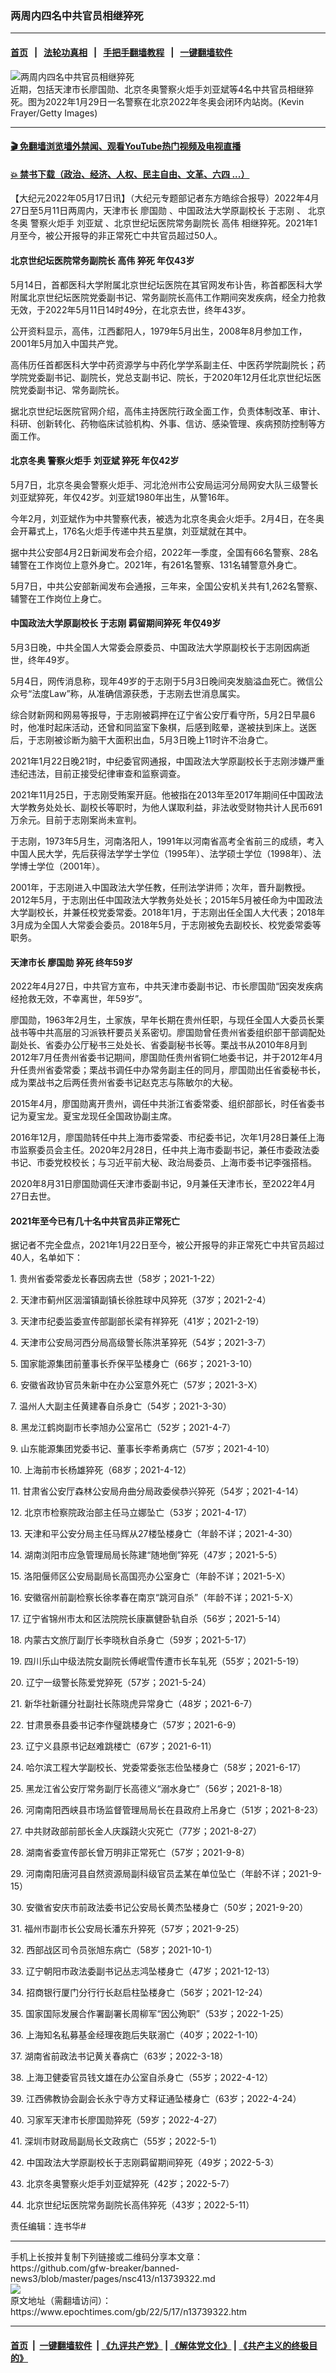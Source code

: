 ### 两周内四名中共官员相继猝死
------------------------

#### [首页](https://github.com/gfw-breaker/banned-news3/blob/master/README.md) &nbsp;&nbsp;|&nbsp;&nbsp; [法轮功真相](https://github.com/begood0513/basic/blob/master/README.md)  &nbsp;&nbsp;|&nbsp;&nbsp; [手把手翻墙教程](https://github.com/gfw-breaker/guides/wiki)  &nbsp;&nbsp;|&nbsp;&nbsp; [一键翻墙软件](https://github.com/gfw-breaker/nogfw/blob/master/README.md)  



<div><img alt="两周内四名中共官员相继猝死" class="attachment-djy_600_400 size-djy_600_400 wp-post-image" src="https://i.epochtimes.com/assets/uploads/2022/05/id13739323-GettyImages-1367505956-1200x811-600x400.jpg"/>
<div class="caption">
 近期，包括天津市长廖国勋、北京冬奥警察火炬手刘亚斌等4名中共官员相继猝死。图为2022年1月29日一名警察在北京2022年冬奥会闭环内站岗。(Kevin Frayer/Getty Images)
</div></div><hr/>

#### [ 🎬  免翻墙浏览墙外禁闻、观看YouTube热门视频及电视直播](https://github.com/gfw-breaker/HelloWorld)

#### [ 💥  禁书下载（政治、经济、人权、民主自由、文革、六四 ...）](https://github.com/gfw-breaker/books/blob/master/README.md)

<div><p>
 【大纪元2022年05月17日讯】（大纪元专题部记者东方皓综合报导）2022年4月27日至5月11日两周内，天津市长
 <ok href="https://www.epochtimes.com/gb/tag/%E5%BB%96%E5%9B%BD%E5%8B%8B.html">
  廖国勋
 </ok>
 、中国政法大学原副校长
 <ok href="https://www.epochtimes.com/gb/tag/%E4%BA%8E%E5%BF%97%E5%88%9A.html">
  于志刚
 </ok>
 、
 <ok href="https://www.epochtimes.com/gb/tag/%E5%8C%97%E4%BA%AC%E5%86%AC%E5%A5%A5.html">
  北京冬奥
 </ok>
 警察火炬手
 <ok href="https://www.epochtimes.com/gb/tag/%E5%88%98%E4%BA%9A%E6%96%8C.html">
  刘亚斌
 </ok>
 、北京世纪坛医院常务副院长
 <ok href="https://www.epochtimes.com/gb/tag/%E9%AB%98%E4%BC%9F.html">
  高伟
 </ok>
 相继猝死。2021年1月至今，被公开报导的非正常死亡中共官员超过50人。
</p>
<h4>
 北京世纪坛医院常务副院长
 <ok href="https://www.epochtimes.com/gb/tag/%E9%AB%98%E4%BC%9F.html">
  高伟
 </ok>
 猝死 年仅43岁
</h4>
<p>
 5月14日，首都医科大学附属北京世纪坛医院在其官网发布讣告，称首都医科大学附属北京世纪坛医院党委副书记、常务副院长高伟工作期间突发疾病，经全力抢救无效，于2022年5月11日14时49分，在北京去世，终年43岁。
</p>
<p>
 公开资料显示，高伟，江西鄱阳人，1979年5月出生，2008年8月参加工作，2001年5月加入中国共产党。
</p>
<p>
 高伟历任首都医科大学中药资源学与中药化学学系副主任、中医药学院副院长；药学院党委副书记、副院长，党总支副书记、院长，于2020年12月任北京世纪坛医院党委副书记、常务副院长。
</p>
<p>
 据北京世纪坛医院官网介绍，高伟主持医院行政全面工作，负责体制改革、审计、科研、创新转化、药物临床试验机构、外事、信访、感染管理、疾病预防控制等方面工作。
</p>
<h4>
 <ok href="https://www.epochtimes.com/gb/tag/%E5%8C%97%E4%BA%AC%E5%86%AC%E5%A5%A5.html">
  北京冬奥
 </ok>
 警察火炬手
 <ok href="https://www.epochtimes.com/gb/tag/%E5%88%98%E4%BA%9A%E6%96%8C.html">
  刘亚斌
 </ok>
 猝死 年仅42岁
</h4>
<p>
 5月7日，北京冬奥会警察火炬手、河北沧州市公安局运河分局网安大队三级警长刘亚斌猝死，年仅42岁。刘亚斌1980年出生，从警16年。
</p>
<p>
 今年2月，刘亚斌作为中共警察代表，被选为北京冬奥会火炬手。2月4日，在冬奥会开幕式上，176名火炬手传递中共五星旗，刘亚斌就在其中。
</p>
<p>
 据中共公安部4月2日新闻发布会介绍，2022年一季度，全国有66名警察、28名辅警在工作岗位上意外身亡。2021年，有261名警察、131名辅警意外身亡。
</p>
<p>
 5月7日，中共公安部新闻发布会通报，三年来，全国公安机关共有1,262名警察、辅警在工作岗位上身亡。
</p>
<h4>
 中国政法大学原副校长
 <ok href="https://www.epochtimes.com/gb/tag/%E4%BA%8E%E5%BF%97%E5%88%9A.html">
  于志刚
 </ok>
 羁留期间猝死 年仅49岁
</h4>
<p>
 5月3日晚，中共全国人大常委会原委员、中国政法大学原副校长于志刚因病逝世，终年49岁。
</p>
<p>
 5月4日，网传消息称，现年49岁的于志刚于5月3日晚间突发脑溢血死亡。微信公众号“法度Law”称，从准确信源获悉，于志刚去世消息属实。
</p>
<p>
 综合财新网和网易等报导，于志刚被羁押在辽宁省公安厅看守所，5月2日早晨6时，他准时起床活动，还曾和同监室下象棋，后感到眩晕，遂被扶到床上。送医后，于志刚被诊断为脑干大面积出血，5月3日晚上11时许不治身亡。
</p>
<p>
 2021年1月22日晚21时，中纪委官网通报，中国政法大学原副校长于志刚涉嫌严重违纪违法，目前正接受纪律审查和监察调查。
</p>
<p>
 2021年11月25日，于志刚受贿案开庭。他被指在2013年至2017年期间任中国政法大学教务处处长、副校长等职时，为他人谋取利益，非法收受财物共计人民币691万余元。目前于志刚案尚未宣判。
</p>
<p>
 于志刚，1973年5月生，河南洛阳人，1991年以河南省高考全省前三的成绩，考入中国人民大学，先后获得法学学士学位（1995年）、法学硕士学位（1998年）、法学博士学位（2001年）。
</p>
<p>
 2001年，于志刚进入中国政法大学任教，任刑法学讲师；次年，晋升副教授。2012年5月，于志刚出任中国政法大学教务处处长；2015年5月被任命为中国政法大学副校长，并兼任校党委常委。2018年1月，于志刚出任全国人大代表；2018年3月成为全国人大常委会委员。2018年5月，于志刚被免去副校长、校党委常委等职务。
</p>
<h4>
 天津市长
 <ok href="https://www.epochtimes.com/gb/tag/%E5%BB%96%E5%9B%BD%E5%8B%8B.html">
  廖国勋
 </ok>
 猝死 终年59岁
</h4>
<p>
 2022年4月27日，中共官方宣布，中共天津市委副书记、市长廖国勋“因突发疾病经抢救无效，不幸离世，年59岁”。
</p>
<p>
 廖国勋，1963年2月生，土家族，早年长期在贵州任职，与现任全国人大委员长栗战书等中共高层的习派铁杆要员关系密切。廖国勋曾任贵州省委组织部干部调配处副处长、省委办公厅秘书三处处长、省委副秘书长等。栗战书从2010年8月到2012年7月任贵州省委书记期间，廖国勋任贵州省铜仁地委书记，并于2012年4月升任贵州省委常委；栗战书调任中办常务副主任的同月，廖国勋出任省委秘书长，成为栗战书之后两任贵州省委书记赵克志与陈敏尔的大秘。
</p>
<p>
 2015年4月，廖国勋离开贵州，调任中共浙江省委常委、组织部部长，时任省委书记为夏宝龙。夏宝龙现任全国政协副主席。
</p>
<p>
 2016年12月，廖国勋转任中共上海市委常委、市纪委书记，次年1月28日兼任上海市监察委员会主任。2020年2月28日，任中共上海市委副书记，兼任市委政法委书记、市委党校校长；与习近平前大秘、政治局委员、上海市委书记李强搭档。
</p>
<p>
 2020年8月31日廖国勋调任天津市委副书记，9月兼任天津市长，至2022年4月27日去世。
</p>
<h4>
 2021年至今已有几十名中共官员非正常死亡
</h4>
<p>
 据记者不完全盘点，2021年1月22日至今，被公开报导的非正常死亡中共官员超过40人，名单如下：
</p>
<p>
 1. 贵州省委常委龙长春因病去世（58岁；2021-1-22）
</p>
<p>
 2. 天津市蓟州区洇溜镇副镇长徐胜球中风猝死（37岁；2021-2-4）
</p>
<p>
 3. 天津市纪委监委宣传部副部长梁有祥猝死（41岁；2021-2-19）
</p>
<p>
 4. 天津市公安局河西分局高级警长陈洪革猝死（54岁；2021-3-7）
</p>
<p>
 5. 国家能源集团前董事长乔保平坠楼身亡（66岁；2021-3-10）
</p>
<p>
 6. 安徽省政协官员朱新中在办公室意外死亡（57岁；2021-3-X）
</p>
<p>
 7. 温州人大副主任黄建春自杀身亡（54岁；2021-3-30）
</p>
<p>
 8. 黑龙江鹤岗副市长李旭办公室吊亡（52岁；2021-4-7）
</p>
<p>
 9. 山东能源集团党委书记、董事长李希勇病亡（57岁；2021-4-10）
</p>
<p>
 10. 上海前市长杨雄猝死（68岁；2021-4-12）
</p>
<p>
 11. 甘肃省公安厅森林公安局舟曲分局政委侯恭兴猝死（54岁；2021-4-14）
</p>
<p>
 12. 北京市检察院政治部主任马立娜坠亡（53岁；2021-4-17）
</p>
<p>
 13. 天津和平公安分局主任马辉从27楼坠楼身亡（年龄不详；2021-4-30）
</p>
<p>
 14. 湖南浏阳市应急管理局局长陈建“随地倒”猝死（47岁；2021-5-5）
</p>
<p>
 15. 洛阳偃师区公安局副局长高国亮办公室身亡（年龄不详；2021-5-X）
</p>
<p>
 16. 安徽宿州前副检察长徐孝春在南京“跳河自杀”（年龄不详；2021-5-X）
</p>
<p>
 17. 辽宁省锦州市太和区法院院长康赢健卧轨自杀（56岁；2021-5-14）
</p>
<p>
 18. 内蒙古文旅厅副厅长李晓秋自杀身亡（59岁；2021-5-17）
</p>
<p>
 19. 四川乐山中级法院女副院长傅岷雪传遭市长车轧死（55岁；2021-5-19）
</p>
<p>
 20. 辽宁一级警长陈爱党猝死（57岁；2021-5-24）
</p>
<p>
 21. 新华社新疆分社副社长陈晓虎异常身亡（48岁；2021-6-7）
</p>
<p>
 22. 甘肃景泰县委书记李作璧跳楼身亡（57岁；2021-6-9）
</p>
<p>
 23. 辽宁义县原书记赵难跳楼亡（67岁；2021-6-11）
</p>
<p>
 24. 哈尔滨工程大学副校长、党委常委张志俭坠楼身亡（58岁；2021-6-17）
</p>
<p>
 25. 黑龙江省公安厅常务副厅长高德义“溺水身亡”（56岁；2021-8-18）
</p>
<p>
 26. 河南南阳西峡县市场监督管理局局长在县政府上吊身亡（51岁；2021-8-23）
</p>
<p>
 27. 中共财政部前部长金人庆蹊跷火灾死亡（77岁；2021-8-27）
</p>
<p>
 28. 湖南省委宣传部长曾万明非正常死亡（57岁；2021-9-8）
</p>
<p>
 29. 河南南阳唐河县自然资源局副科级官员孟某在单位坠亡（年龄不详；2021-9-15）
</p>
<p>
 30. 安徽省安庆市前政法委书记公安局长黄杰坠楼身亡（50岁；2021-9-20）
</p>
<p>
 31. 福州市副市长公安局长潘东升猝死（57岁；2021-9-25）
</p>
<p>
 32. 西部战区司令员张旭东病亡（58岁；2021-10-1）
</p>
<p>
 33. 辽宁朝阳市政法委副书记丛志鸿坠楼身亡（47岁；2021-12-13）
</p>
<p>
 34. 招商银行厦门分行行长赵启柱坠楼身亡（56岁；2021-12-24）
</p>
<p>
 35. 国家国际发展合作署副署长周柳军“因公殉职”（53岁；2022-1-25）
</p>
<p>
 36. 上海知名私募基金经理夜跑后失联溺亡（40岁；2022-1-10）
</p>
<p>
 37. 湖南省前政法书记黄关春病亡（63岁；2022-3-18）
</p>
<p>
 38. 上海卫健委官员钱文雄在办公室自杀身亡（55岁；2022-4-12）
</p>
<p>
 39. 江西佛教协会副会长永宁寺方丈释证通坠楼身亡（63岁；2022-4-24）
</p>
<p>
 40. 习家军天津市长廖国勋猝死（59岁；2022-4-27）
</p>
<p>
 41. 深圳市财政局副局长文政病亡（55岁；2022-5-1）
</p>
<p>
 42. 中国政法大学原副校长于志刚羁留期间猝死（49岁；2022-5-3）
</p>
<p>
 43. 北京冬奥警察火炬手刘亚斌猝死（42岁；2022-5-7）
</p>
<p>
 44. 北京世纪坛医院常务副院长高伟猝死（43岁；2022-5-11）
</p>
<p>
 责任编辑：连书华#
</p>
</div>
<hr/>
手机上长按并复制下列链接或二维码分享本文章：<br/>
https://github.com/gfw-breaker/banned-news3/blob/master/pages/nsc413/n13739322.md <br/>
<a href='https://github.com/gfw-breaker/banned-news3/blob/master/pages/nsc413/n13739322.md'><img src='https://github.com/gfw-breaker/banned-news3/blob/master/pages/nsc413/n13739322.md.png'/></a> <br/>
原文地址（需翻墙访问）：https://www.epochtimes.com/gb/22/5/17/n13739322.htm


------------------------
#### [首页](https://github.com/gfw-breaker/banned-news3/blob/master/README.md) &nbsp;|&nbsp; [一键翻墙软件](https://github.com/gfw-breaker/nogfw/blob/master/README.md) &nbsp;| [《九评共产党》](https://github.com/gfw-breaker/9ping.md/blob/master/README.md#九评之一评共产党是什么) | [《解体党文化》](https://github.com/gfw-breaker/jtdwh.md/blob/master/README.md) | [《共产主义的终极目的》](https://github.com/gfw-breaker/gczydzjmd.md/blob/master/README.md)


<img src='http://gfw-breaker.win/banned-news3/pages/nsc413/n13739322.md' width='0px' height='0px'/>
